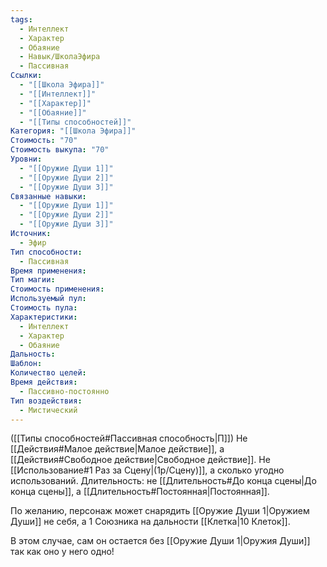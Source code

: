 ```yaml
---
tags:
  - Интеллект
  - Характер
  - Обаяние
  - Навык/ШколаЭфира
  - Пассивная
Ссылки:
  - "[[Школа Эфира]]"
  - "[[Интеллект]]"
  - "[[Характер]]"
  - "[[Обаяние]]"
  - "[[Типы способностей]]"
Категория: "[[Школа Эфира]]"
Стоимость: "70"
Стоимость выкупа: "70"
Уровни:
  - "[[Оружие Души 1]]"
  - "[[Оружие Души 2]]"
  - "[[Оружие Души 3]]"
Связанные навыки:
  - "[[Оружие Души 1]]"
  - "[[Оружие Души 2]]"
  - "[[Оружие Души 3]]"
Источник:
  - Эфир
Тип способности:
  - Пассивная
Время применения: 
Тип магии: 
Стоимость применения: 
Используемый пул: 
Стоимость пула: 
Характеристики:
  - Интеллект
  - Характер
  - Обаяние
Дальность: 
Шаблон: 
Количество целей: 
Время действия:
  - Пассивно-постоянно
Тип воздействия:
  - Мистический
---
```

([[Типы способностей#Пассивная способность|П]]) Не [[Действия#Малое действие|Малое действие]], а [[Действия#Свободное действие|Свободное действие]].
Не [[Использование#1 Раз за Сцену|(1р/Сцену)]], а сколько угодно использований.
Длительность: не [[Длительность#До конца сцены|До конца сцены]], а [[Длительность#Постоянная|Постоянная]].

По желанию, персонаж может снарядить [[Оружие Души 1|Оружием Души]] не себя, а 1 Союзника на дальности [[Клетка|10 Клеток]]. 

В этом случае, сам он остается без [[Оружие Души 1|Оружия Души]] так как оно у него одно! 